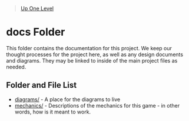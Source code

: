 > [Up One Level](../README.md)

# docs Folder

This folder contains the documentation for this project. We keep our thought processes for the project here, as well as any design documents and diagrams. They may be linked to inside of the main project files as needed.

## Folder and File List

- [diagrams/](diagrams/README.md) - A place for the diagrams to live
- [mechanics/](mechanics/README.md) - Descriptions of the mechanics for this game - in other words, how is it meant to work.
